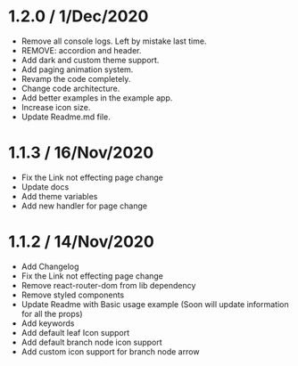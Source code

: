 # 1.2.0 / 1/Dec/2020

- Remove all console logs. Left by mistake last time.
- REMOVE: accordion and header.
- Add dark and custom theme support.
- Add paging animation system.
- Revamp the code completely.
- Change code architecture.
- Add better examples in the example app.
- Increase icon size.
- Update Readme.md file.

# 1.1.3 / 16/Nov/2020

- Fix the Link not effecting page change
- Update docs
- Add theme variables
- Add new handler for page change

# 1.1.2 / 14/Nov/2020

- Add Changelog
- Fix the Link not effecting page change
- Remove react-router-dom from lib dependency
- Remove styled components
- Update Readme with Basic usage example (Soon will update information for all the props)
- Add keywords
- Add default leaf Icon support
- Add default branch node icon support
- Add custom icon support for branch node arrow
